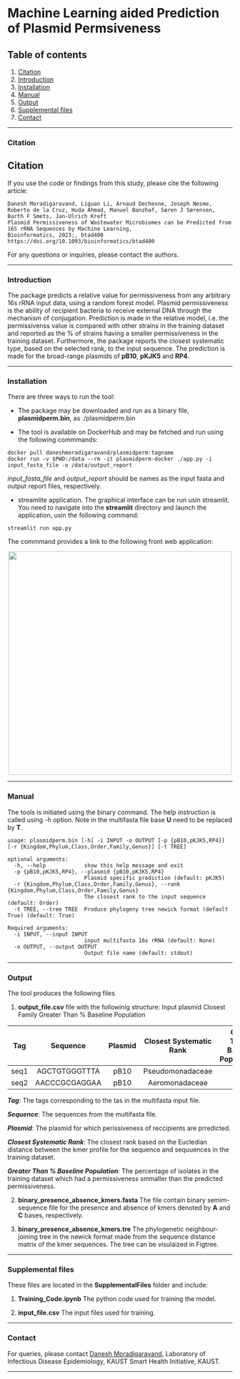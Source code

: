 # Machine Learning aided Prediction of Plasmid Permsiveness 

## Table of contents
1. [Citation](#citation)
2. [Introduction](#content)
3. [Installation](#installation)
4. [Manual](#manual)
5. [Output](#output)
6. [Supplemental files](#package)
7. [Contact](#contact)

----

### Citation <a name="citation"></a>

## Citation
If you use the code or findings from this study, please cite the following article:

```
Danesh Moradigaravand, Liguan Li, Arnaud Dechesne, Joseph Nesme, Roberto de la Cruz, Huda Ahmad, Manuel Banzhaf, Søren J Sørensen, Barth F Smets, Jan-Ulrich Kreft
Plasmid Permissiveness of Wastewater Microbiomes can be Predicted from 16S rRNA Sequences by Machine Learning,
Bioinformatics, 2023;, btad400
https://doi.org/10.1093/bioinformatics/btad400
```

For any questions or inquiries, please contact the authors.

----

### Introduction <a name="content"></a>
The package predicts a relative value for permissiveness from any arbitrary 16s rRNA input data, using a random forest model. Plasmid permissiveness is the ability of recipient bacteria to receive external DNA through the mechanism of conjugation. Prediction is made in the relative model, i.e. the permissivenss value is compared with other strains in the training dataset and reported as the % of strains having a smaller permissiveness in the training dataset. Furthermore, the package reports the closest systematic type, based on the selected rank, to the input sequence. The prediction is made for the broad-range plasmids of **pB10**, **pKJK5** and **RP4**.  

----
### Installation <a name="installation"></a>

There are three ways to run the tool:

- The package may be downloaded and run as a binary file, **plasmidperm.bin**, as ./plasmidperm.bin

- The tool is available on DockerHub and may be fetched and run using the following commmands:

```
docker pull daneshmoradigaravand/plasmidperm:tagname
docker run -v $PWD:/data --rm -it plasmidperm-docker ./app.py -i input_fasta_file -o /data/output_report
```
*input_fasta_file* and *output_report* should be names as the input fasta and output report files, respectively.

- streamlite application. The graphical interface can be run usin streamlit. You need to navigate into the **streamlit** directory and launch the application, usin the following command:

```
streamlit run app.py
```
The commmand provides a link to the following front web application:

<p align="center">
<img src="https://user-images.githubusercontent.com/35295619/170274133-a3cac858-f320-4444-9426-de689adcf249.png" width="500" />
</p>

----
### Manual <a name="manual"></a>

The tools is initiated using the binary command. The help instruction is called using -h option. Note in the multifasta file base **U** need to be replaced by **T**.   

```
usage: plasmidperm.bin [-h] -i INPUT -o OUTPUT [-p {pB10,pKJK5,RP4}] [-r {Kingdom,Phylum,Class,Order,Family,Genus}] [-t TREE]

optional arguments:
  -h, --help            show this help message and exit
  -p {pB10,pKJK5,RP4}, --plasmid {pB10,pKJK5,RP4}
                        Plasmid specific prediction (default: pKJK5)
  -r {Kingdom,Phylum,Class,Order,Family,Genus}, --rank {Kingdom,Phylum,Class,Order,Family,Genus}
                        The closest rank to the input sequence (default: Order)
  -t TREE, --tree TREE  Produce phylogeny tree newick format (default True) (default: True)

Required arguments:
  -i INPUT, --input INPUT
                        input multifasta 16s rRNA (default: None)
  -o OUTPUT, --output OUTPUT
                        Output file name (default: stdout)

 ```
 
 ----
### Output <a name="output"></a>

The tool produces the following files 

1. **output_file.csv** file with the followinig structure:
 Input	plasmid	Closest Family	Greater Than % Baseline Population

| Tag	          | Sequence      | Plasmid | Closest Systematic Rank  | Greater Than % Baseline Population|
| ------------- |:-------------:| :-----: | :-----------------------:| ---------------------------------:|
| seq1          | AGCTGTGGGTTTA |  pB10   |   Pseudomonadaceae       |               95                  |
| seq2          | AACCCGCGAGGAA |  pB10   |    Aeromonadaceae        |               65                  |


***Tag***: The tags corresponding to the tas in the multifasta input file.

***Sequence***: The sequences from the multifasta file.

***Plasmid***: The plasmid for which perissiveness of reccipients are prredicted.

***Closest Systematic Rank***: The closest rank based on the Eucledian distance between the kmer profile for the sequence and sequuences in the training dataset.

***Greater Than % Baseline Population***: The percentage of isolates in the training dataset which had a permissiveness smmaller than the predicted permissiveness.

2. **binary_presence_absence_kmers.fasta** The file contain binary semim-sequence file for the presence and absence of kmers denoted by **A** and **C** bases, respectively.

3. **binary_presence_absence_kmers.tre** The phylogenetic neighbour-joining tree in the newick format made from the sequence distance matrix of the kmer sequences. The tree can be visulaized in Figtree.

----
### Supplemental files <a name="package"></a>

These files are located in the **SupplementalFiles** folder and include:

1. **Training_Code.ipynb** The python code used for training the model. 

2. **input_file.csv** The input files used for training.

----
### Contact <a name="contact"></a>
For queries, please contact [Danesh Moradigaravand](mailto:danesh.moradigaravand@kaust.edu.sa?subject=[GitHub]), Laboratory of Infectious Disease Epidemiology, KAUST Smart Health Initiative, KAUST. 
 


-----
